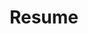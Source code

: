 ---
title: Resume
redirect_to: https://drive.google.com/file/d/1B3-ET43azqNzidnU2WaKNvVTsnACwLvh/view
menu: true
order: 3
---